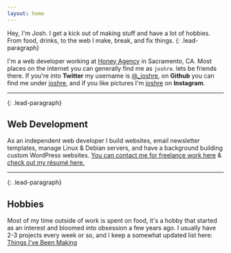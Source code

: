 ```yaml
---
layout: home
---
```


Hey, I'm Josh. I get a kick out of making stuff and have a lot of hobbies. From food, drinks, to the web I make, break, and fix things.
{: .lead-paragraph}

I'm a web developer working at [Honey Agency](http://honeyagency.com/) in Sacramento, CA. Most places on the internet you can generally find me as `joshre`. lets be friends there. If you're into **Twitter** my username is [@_joshre](http://twitter.com/_joshre), on **Github** you can find me under [joshre](http://github.com/joshre), and if you like pictures I'm [joshre](http://instagram.com/joshre) on **Instagram**.  

---
{: .lead-paragraph}

## Web Development

As an independent web developer I build websites, email newsletter templates, manage Linux & Debian servers, and have a background building custom WordPress websites. [You can contact me for freelance work here](mailto:jreederesparza@gmail.com?Subject=Web%20Development) & [check out my r&eacute;sum&eacute; here.](/resume/) 

---
{: .lead-paragraph}

## Hobbies

Most of my time outside of work is spent on food, it's a hobby that started as an interest and bloomed into obsession a few years ago. I usually have 2-3 projects every week or so, and I keep a somewhat updated list here: [Things I've Been Making](/been-making/)